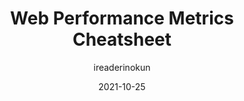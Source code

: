 ---
author: ireaderinokun
date: 2021-10-25
permalink: false
publisher: botsofcode
tags:
  - performance
  - cheat-sheets
target_url: https://bitsofco.de/web-performance-metrics-cheatsheet/
title: Web Performance Metrics Cheatsheet
---